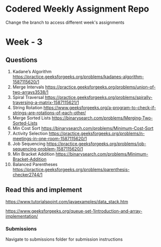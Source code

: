# Codered Weekly Assignment Repo

Change the branch to access different week's assignments

# Week - 3

## Questions
1. Kadane’s Algorithm
https://practice.geeksforgeeks.org/problems/kadanes-algorithm-1587115620/1
2. Merge Intervals
https://practice.geeksforgeeks.org/problems/union-of-two-arrays3538/1
3. Spiral Traversal
https://practice.geeksforgeeks.org/problems/spirally-traversing-a-matrix-1587115621/1
4. String Rotation
https://www.geeksforgeeks.org/a-program-to-check-if-strings-are-rotations-of-each-other/
5. Merge Sorted Lists
https://binarysearch.com/problems/Merging-Two-Sorted-Lists
6. Min Cost Sort
https://binarysearch.com/problems/Minimum-Cost-Sort
7. Activity Selection
https://practice.geeksforgeeks.org/problems/n-meetings-in-one-room-1587115620/1
8. Job Sequencing
https://practice.geeksforgeeks.org/problems/job-sequencing-problem-1587115620/1
9. Min Bracket Addition
https://binarysearch.com/problems/Minimum-Bracket-Addition
10. Balanced Parentheses
https://practice.geeksforgeeks.org/problems/parenthesis-checker2744/1
## Read this and implement
https://www.tutorialspoint.com/javaexamples/data_stack.htm

https://www.geeksforgeeks.org/queue-set-1introduction-and-array-implementation/

### Submissions
Navigate to submissions folder for submission instructions

